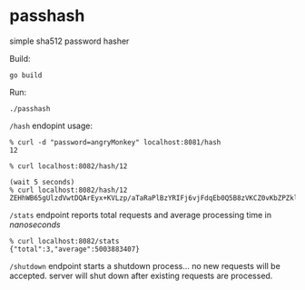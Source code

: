 # passhash
simple sha512 password hasher

Build:

```
go build
```

Run:

```
./passhash
```

`/hash` endopint usage:

```
% curl -d "password=angryMonkey" localhost:8081/hash
12

% curl localhost:8082/hash/12

(wait 5 seconds)
% curl localhost:8082/hash/12
ZEHhWB65gUlzdVwtDQArEyx+KVLzp/aTaRaPlBzYRIFj6vjFdqEb0Q5B8zVKCZ0vKbZPZklJz0Fd7su2A+gf7Q==
```

`/stats` endpoint reports total requests and average processing time in *nanoseconds*

```
% curl localhost:8082/stats
{"total":3,"average":5003883407}
```

`/shutdown` endpoint starts a shutdown process... no new requests will be accepted.  server will shut down after existing requests are processed.
